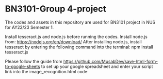 # BN3101-Group 4-project

The codes and assets in this repository are used for BN3101 project in NUS for AY22/23 Semester 1.

Install tesseract.js and node.js before running the codes.
Install node.js from: https://nodejs.org/en/download/
After installing node.js, install tesseract by entering the following command into the terminal: npm install tesseract.js

Please follow the guide from https://github.com/MusabDev/save-html-form-to-google-sheets to set up your google spreadsheet and enter your script link into the image_recognition.html code
